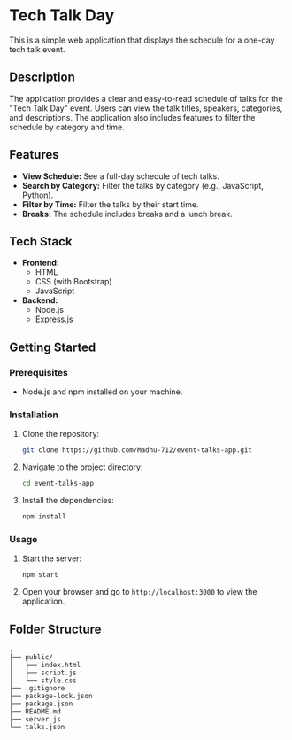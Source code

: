 # Tech Talk Day

This is a simple web application that displays the schedule for a one-day tech talk event.

## Description

The application provides a clear and easy-to-read schedule of talks for the "Tech Talk Day" event. Users can view the talk titles, speakers, categories, and descriptions. The application also includes features to filter the schedule by category and time.

## Features

*   **View Schedule:** See a full-day schedule of tech talks.
*   **Search by Category:** Filter the talks by category (e.g., JavaScript, Python).
*   **Filter by Time:** Filter the talks by their start time.
*   **Breaks:** The schedule includes breaks and a lunch break.

## Tech Stack

*   **Frontend:**
    *   HTML
    *   CSS (with Bootstrap)
    *   JavaScript
*   **Backend:**
    *   Node.js
    *   Express.js

## Getting Started

### Prerequisites

*   Node.js and npm installed on your machine.

### Installation

1.  Clone the repository:
    ```bash
    git clone https://github.com/Madhu-712/event-talks-app.git
    ```
2.  Navigate to the project directory:
    ```bash
    cd event-talks-app
    ```
3.  Install the dependencies:
    ```bash
    npm install
    ```

### Usage

1.  Start the server:
    ```bash
    npm start
    ```
2.  Open your browser and go to `http://localhost:3000` to view the application.

## Folder Structure

```
.
├── public/
│   ├── index.html
│   ├── script.js
│   └── style.css
├── .gitignore
├── package-lock.json
├── package.json
├── README.md
├── server.js
└── talks.json
```